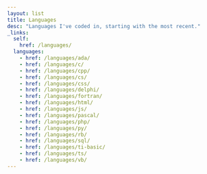 ```yaml
---
layout: list
title: Languages
desc: "Languages I've coded in, starting with the most recent."
_links:
  self:
    href: /languages/
  languages:
    - href: /languages/ada/
    - href: /languages/c/
    - href: /languages/cpp/
    - href: /languages/cs/
    - href: /languages/css/
    - href: /languages/delphi/
    - href: /languages/fortran/
    - href: /languages/html/
    - href: /languages/js/
    - href: /languages/pascal/
    - href: /languages/php/
    - href: /languages/py/
    - href: /languages/rb/
    - href: /languages/sql/
    - href: /languages/ti-basic/
    - href: /languages/ts/
    - href: /languages/vb/
---
```

